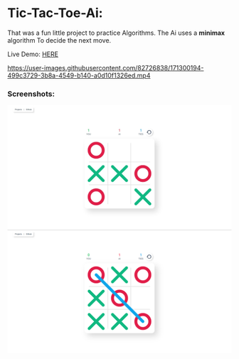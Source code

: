 # Tic-Tac-Toe-Ai:

That was a fun little project to practice Algorithms.
The Ai uses a **minimax** algorithm To decide the next move.

Live Demo: [HERE]()

https://user-images.githubusercontent.com/82726838/171300194-499c3729-3b8a-4549-b140-a0d10f1326ed.mp4

### Screenshots:

![](./screenshots/01.png)
![](./screenshots/02.png)
